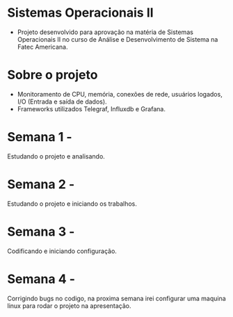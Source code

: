 # Sistemas Operacionais II
- Projeto desenvolvido para aprovação na matéria de Sistemas Operacionais II no curso de Análise e Desenvolvimento de Sistema na Fatec Americana.

# Sobre o projeto
- Monitoramento de CPU, memória, conexões de rede, usuários logados, I/O (Entrada e saída de dados).
- Frameworks utilizados Telegraf, Influxdb e Grafana.

# Semana 1 - 
Estudando o projeto e analisando.

# Semana 2 - 
Estudando o projeto e iniciando os trabalhos.

# Semana 3 - 
Codificando e iniciando configuração.

# Semana 4 - 
Corrigindo bugs no codigo, na proxima semana irei configurar uma maquina linux para rodar o projeto na apresentação.
